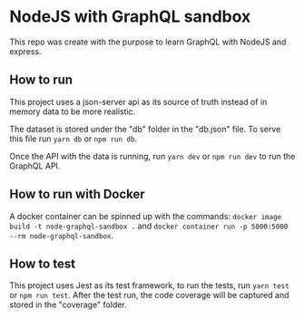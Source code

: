 # NodeJS with GraphQL sandbox

This repo was create with the purpose to learn GraphQL with NodeJS and express.

## How to run

This project uses a json-server api as its source of truth instead of in memory data to be more realistic.

The dataset is stored under the "db" folder in the "db.json" file. To serve this file run `yarn db` or `npm run db`.

Once the API with the data is running, run `yarn dev` or `npm run dev` to run the GraphQL API.

## How to run with Docker

A docker container can be spinned up with the commands: `docker image build -t node-graphql-sandbox .`
and `docker container run -p 5000:5000 --rm node-graphql-sandbox`.

## How to test

This project uses Jest as its test framework, to run the tests, run `yarn test` or `npm run test`. After the test run, the code coverage will be captured and stored in the "coverage" folder.